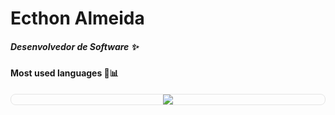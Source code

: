 # Ecthon Almeida
##### Desenvolvedor de Software ✨


#### Most used languages 🤖📊

<div style="display: flex; flex-direction: column; align-items: center; margin: 0 auto; overflow: hidden; border: 1px solid #44444420; border-radius: 8px; padding: 0 200">
  <img src="https://github-readme-stats.vercel.app/api/top-langs/?username=ecthon&layout=compact&bg_color=00000000&border_color=00000000&hide_title=true">
</div>


